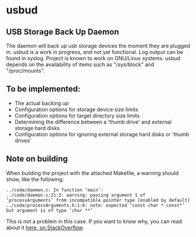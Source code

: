 usbud
=====

## USB Storage Back Up Daemon
The daemon will back up usb storage devices the moment they are plugged in.
usbud is a work in progress, and not yet functional.
Log output can be found in syslog.
Project is known to work on GNU/Linux systems. usbud depends on the availability of items such as "/sys/block" and "/proc/mounts".

## To be implemented:
- The actual backing up
- Configuration options for storage device size limits
- Configuration options for target directory size limits
- Determining the difference between a 'thumb drive' and external storage hard disks
- Configuration options for ignoring external storage hard disks or 'thumb drives'

## Note on building
When building the project with the attached Makefile, a warning should show, like the following:

    ../code/daemon.c: In function ‘main’:
    ../code/daemon.c:21:2: warning: passing argument 1 of ‘processArguments’ from incompatible pointer type [enabled by default]
    ../code/processArguments.h:1:6: note: expected ‘const char * const*’ but argument is of type ‘char **’

This is not a problem in this case. If you want to know why, you can read about it [here, on StackOverflow](http://stackoverflow.com/questions/12992407/warning-when-passing-non-const-parameter-to-a-function-that-expects-const-parame).
